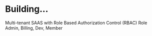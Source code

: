 

# Building...

Multi-tenant SAAS with Role Based Authorization Control (RBAC)
Role Admin, Billing, Dev, Member